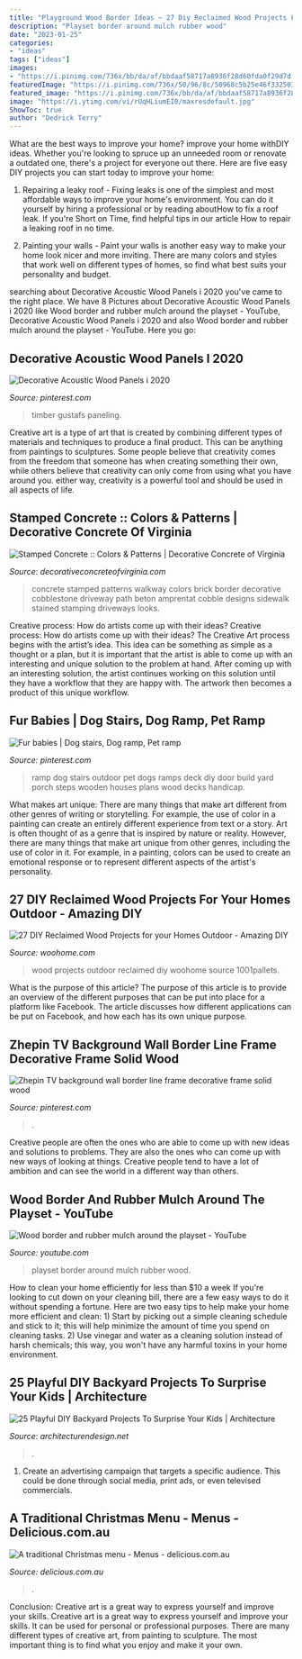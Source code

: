 ```yaml
---
title: "Playground Wood Border Ideas ~ 27 Diy Reclaimed Wood Projects For Your Homes Outdoor"
description: "Playset border around mulch rubber wood"
date: "2023-01-25"
categories:
- "ideas"
tags: ["ideas"]
images:
- "https://i.pinimg.com/736x/bb/da/af/bbdaaf58717a8936f28d60fda0f29d7d.jpg"
featuredImage: "https://i.pinimg.com/736x/50/96/8c/50968c5b25e46f332503a64ada06fc55.jpg"
featured_image: "https://i.pinimg.com/736x/bb/da/af/bbdaaf58717a8936f28d60fda0f29d7d.jpg"
image: "https://i.ytimg.com/vi/rUqHLiumEI0/maxresdefault.jpg"
ShowToc: true
author: "Dedrick Terry"
---
```



What are the best ways to improve your home?
improve your home withDIY ideas. Whether you're looking to spruce up an unneeded room or renovate a outdated one, there's a project for everyone out there. Here are five easy DIY projects you can start today to improve your home: 
1. Repairing a leaky roof - Fixing leaks is one of the simplest and most affordable ways to improve your home's environment. You can do it yourself by hiring a professional or by reading aboutHow to fix a roof leak. If you're Short on Time, find helpful tips in our article How to repair a leaking roof in no time. 

2. Painting your walls - Paint your walls is another easy way to make your home look nicer and more inviting. There are many colors and styles that work well on different types of homes, so find what best suits your personality and budget.

	

		
searching about Decorative Acoustic Wood Panels i 2020 you've came to the right place. We have 8 Pictures about Decorative Acoustic Wood Panels i 2020 like Wood border and rubber mulch around the playset - YouTube, Decorative Acoustic Wood Panels i 2020 and also Wood border and rubber mulch around the playset - YouTube. Here you go:
		
    
## Decorative Acoustic Wood Panels I 2020

<img loading=lazy src="https://i.pinimg.com/736x/bb/da/af/bbdaaf58717a8936f28d60fda0f29d7d.jpg" onerror="this.onerror=null;this.src='https://tse4.mm.bing.net/th?id=OIP.N0xuw8z_7Sj7d8RIel5apgHaLH&amp;pid=15.1';" alt="Decorative Acoustic Wood Panels i 2020">

_Source: pinterest.com_

>timber gustafs paneling. 

	

Creative art is a type of art that is created by combining different types of materials and techniques to produce a final product. This can be anything from paintings to sculptures. Some people believe that creativity comes from the freedom that someone has when creating something their own, while others believe that creativity can only come from using what you have around you. either way, creativity is a powerful tool and should be used in all aspects of life.

    
## Stamped Concrete :: Colors &amp; Patterns | Decorative Concrete Of Virginia

<img loading=lazy src="http://www.decorativeconcreteofvirginia.com/wp-content/gallery/stampedconcretepatterns/cobble.jpg" onerror="this.onerror=null;this.src='https://tse2.mm.bing.net/th?id=OIP.RV4APi9RcxkdBVNitMRp4gHaJ4&amp;pid=15.1';" alt="Stamped Concrete :: Colors &amp; Patterns | Decorative Concrete of Virginia">

_Source: decorativeconcreteofvirginia.com_

>concrete stamped patterns walkway colors brick border decorative cobblestone driveway path beton amprentat cobble designs sidewalk stained stamping driveways looks. 

	

Creative process: How do artists come up with their ideas?
Creative process: How do artists come up with their ideas?
The Creative Art process begins with the artist’s idea. This idea can be something as simple as a thought or a plan, but it is important that the artist is able to come up with an interesting and unique solution to the problem at hand. After coming up with an interesting solution, the artist continues working on this solution until they have a workflow that they are happy with. The artwork then becomes a product of this unique workflow.

    
## Fur Babies | Dog Stairs, Dog Ramp, Pet Ramp

<img loading=lazy src="https://i.pinimg.com/736x/50/96/8c/50968c5b25e46f332503a64ada06fc55.jpg" onerror="this.onerror=null;this.src='https://tse2.mm.bing.net/th?id=OIP.KiW4E0LjRmpXaiPRM3bWAwHaJ3&amp;pid=15.1';" alt="Fur babies | Dog stairs, Dog ramp, Pet ramp">

_Source: pinterest.com_

>ramp dog stairs outdoor pet dogs ramps deck diy door build yard porch steps wooden houses plans wood decks handicap. 

	

What makes art unique: There are many things that make art different from other genres of writing or storytelling. For example, the use of color in a painting can create an entirely different experience from text or a story.
Art is often thought of as a genre that is inspired by nature or reality. However, there are many things that make art unique from other genres, including the use of color in it. For example, in a painting, colors can be used to create an emotional response or to represent different aspects of the artist's personality.

    
## 27 DIY Reclaimed Wood Projects For Your Homes Outdoor - Amazing DIY

<img loading=lazy src="http://www.woohome.com/wp-content/uploads/2015/05/Outdoor-Reclaimed-Wood-Projects-Woohome-25.jpg" onerror="this.onerror=null;this.src='https://tse2.mm.bing.net/th?id=OIP.yc9p4XGh2R6szZtsBp8uFwHaLB&amp;pid=15.1';" alt="27 DIY Reclaimed Wood Projects for your Homes Outdoor - Amazing DIY">

_Source: woohome.com_

>wood projects outdoor reclaimed diy woohome source 1001pallets. 

	

What is the purpose of this article?
The purpose of this article is to provide an overview of the different purposes that can be put into place for a platform like Facebook. The article discusses how different applications can be put on Facebook, and how each has its own unique purpose.

    
## Zhepin TV Background Wall Border Line Frame Decorative Frame Solid Wood

<img loading=lazy src="https://i.pinimg.com/736x/c6/11/bc/c611bc91699e828bf938ed0eac4f4263.jpg" onerror="this.onerror=null;this.src='https://tse3.mm.bing.net/th?id=OIP.zaNgETPmRs3CQpBCuMHJ0AHaHa&amp;pid=15.1';" alt="Zhepin TV background wall border line frame decorative frame solid wood">

_Source: pinterest.com_

>. 

	

Creative people are often the ones who are able to come up with new ideas and solutions to problems. They are also the ones who can come up with new ways of looking at things. Creative people tend to have a lot of ambition and can see the world in a different way than others.

    
## Wood Border And Rubber Mulch Around The Playset - YouTube

<img loading=lazy src="https://i.ytimg.com/vi/rUqHLiumEI0/maxresdefault.jpg" onerror="this.onerror=null;this.src='https://tse2.mm.bing.net/th?id=OIP.U-aYAKLo9599VdTaeFkBbAHaEK&amp;pid=15.1';" alt="Wood border and rubber mulch around the playset - YouTube">

_Source: youtube.com_

>playset border around mulch rubber wood. 

	

How to clean your home efficiently for less than $10 a week
If you're looking to cut down on your cleaning bill, there are a few easy ways to do it without spending a fortune. Here are two easy tips to help make your home more efficient and clean: 1) Start by picking out a simple cleaning schedule and stick to it; this will help minimize the amount of time you spend on cleaning tasks. 2) Use vinegar and water as a cleaning solution instead of harsh chemicals; this way, you won't have any harmful toxins in your home environment.

    
## 25 Playful DIY Backyard Projects To Surprise Your Kids | Architecture

<img loading=lazy src="https://cdn.architecturendesign.net/wp-content/uploads/2015/03/AD-DIY-Backyard-Projects-Kid-4.jpg" onerror="this.onerror=null;this.src='https://tse1.mm.bing.net/th?id=OIP.MLEtm4qzHSXPdgAkfj7g_gHaLH&amp;pid=15.1';" alt="25 Playful DIY Backyard Projects To Surprise Your Kids | Architecture">

_Source: architecturendesign.net_

>. 

	

1. Create an advertising campaign that targets a specific audience. This could be done through social media, print ads, or even televised commercials.

    
## A Traditional Christmas Menu - Menus - Delicious.com.au

<img loading=lazy src="https://img.delicious.com.au/5EvejSoz/w1200/del/2015/11/christmas-is-coming-21756-2.jpg" onerror="this.onerror=null;this.src='https://tse1.mm.bing.net/th?id=OIP.gzuYjf_ABAoj37o6DjYGxgHaE8&amp;pid=15.1';" alt="A traditional Christmas menu - Menus - delicious.com.au">

_Source: delicious.com.au_

>. 

	

Conclusion: Creative art is a great way to express yourself and improve your skills.
Creative art is a great way to express yourself and improve your skills. It can be used for personal or professional purposes. There are many different types of creative art, from painting to sculpture. The most important thing is to find what you enjoy and make it your own.

